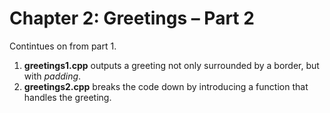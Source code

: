 # Chapter 2: Greetings – Part 2

Contintues on from part 1.

1) **greetings1.cpp** outputs a greeting not only surrounded by a border, but with _padding_.
2) **greetings2.cpp** breaks the code down by introducing a function that handles the greeting. 
